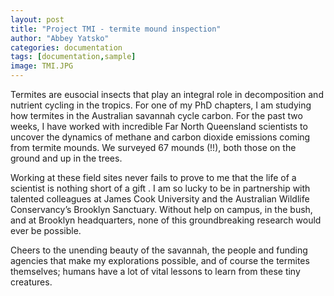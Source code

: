 ```yaml
---
layout: post
title: "Project TMI - termite mound inspection"
author: "Abbey Yatsko"
categories: documentation
tags: [documentation,sample]
image: TMI.JPG
---
```


Termites are eusocial insects that play an integral role in decomposition and nutrient cycling in the tropics. For one of my PhD chapters, I am studying how termites in the Australian savannah cycle carbon.
For the past two weeks, I have worked with incredible Far North Queensland scientists to uncover the dynamics of methane and carbon dioxide emissions coming from termite mounds. We surveyed 67 mounds (!!), both those on the ground and up in the trees.

Working at these field sites never fails to prove to me that the life of a scientist is nothing short of a gift . I am so lucky to be in partnership with talented colleagues at James Cook University and the Australian Wildlife Conservancy’s Brooklyn Sanctuary. Without help on campus, in the bush, and at Brooklyn headquarters, none of this groundbreaking research would ever be possible.

Cheers to the unending beauty of the savannah, the people and funding agencies that make my explorations possible, and of course the termites themselves; humans have a lot of vital lessons to learn from these tiny creatures.
